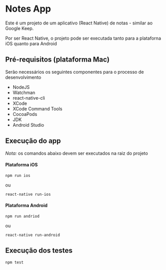 # Notes App

Este é um projeto de um aplicativo (React Native) de notas - similar ao Google Keep.

Por ser React Native, o projeto pode ser executada tanto para a plataforna iOS quanto para Android

## Pré-requisitos (plataforma Mac)

Serão necessários os seguintes componentes para o processo de desenvolvimento

- NodeJS
- Watchman
- react-native-cli
- XCode
- XCode Command Tools
- CocoaPods
- JDK
- Android Studio

## Execução do app

*Nota:* os comandos abaixo devem ser executados na raiz do projeto
 
#### Plataforma iOS

`npm run ios`

ou

`react-native run-ios`

#### Plataforma Android

`npm run andriod`

ou

`react-native run-android`

## Execução dos testes

`npm test`
